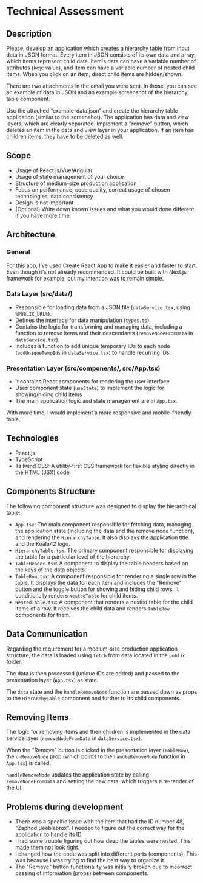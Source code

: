 # Technical Assessment

## Description

Please, develop an application which creates a hierarchy table from input data in JSON format. Every item in JSON consists of its own data and array, which items represent child data. Item's data can have a variable number of attributes (key: value), and item can have a variable number of nested child items. When you click on an item, direct child items are hidden/shown.

There are two attachments in the email you were sent. In those, you can see an example of data in JSON and an example screenshot of the hierarchy table component. 

Use the attached “example-data.json” and create the hierarchy table application (similar to the screenshot). The application has data and view layers, which are clearly separated. Implement a "remove" button, which deletes an item in the data and view layer in your application. If an item has children items, they have to be deleted as well.


## Scope

* Usage of React.js/Vue/Angular
* Usage of state management of your choice
* Structure of medium-size production application
* Focus on performance, code quality, correct usage of chosen technologies, data consistency
* Design is not important
* (Optional) Write down known issues and what you would done different if you have more time


## Architecture

### General

For this app, I’ve used Create React App to make it easier and faster to start. Even though it's not already recommended. It could be built with Next.js framework for example, but my intention was to remain simple.

### Data Layer (src/data/)

* Responsible for loading data from a JSON file (`dataService.tsx`, using `%PUBLIC_URL%`).
* Defines the interface for data manipulation (`types.ts`).
* Contains the logic for transforming and managing data, including a function to remove items and their descendants (`removeNodeFromData` in `dataService.tsx`).
* Includes a function to add unique temporary IDs to each node (`addUniqueTempIds` in `dataService.tsx`) to handle recurring IDs.

### Presentation Layer (src/components/, src/App.tsx)

* It contains React components for rendering the user interface
* Uses component state (`useState`) to implement the logic for showing/hiding child items
* The main application logic and state management are in `App.tsx`.

With more time, I would implement a more responsive and mobile-friendly table.

## Technologies

* React.js
* TypeScript
* Tailwind CSS: A utility-first CSS framework for flexible styling directly in the HTML (JSX) code

## Components Structure

The following component structure was designed to display the hierarchical table:

* `App.tsx`: The main component responsible for fetching data, managing the application state (including the data and the remove node function), and rendering the `HierarchyTable`. It also displays the application title and the Koala42 logo.
* `HierarchyTable.tsx`: The primary component responsible for displaying the table for a particular level of the hierarchy.
* `TableHeader.tsx`: A component to display the table headers based on the keys of the data objects.
* `TableRow.tsx`: A component responsible for rendering a single row in the table. It displays the data for each item and includes the "Remove" button and the toggle button for showing and hiding child rows. It conditionally renders `NestedTable` for child items.
* `NestedTable.tsx`: A component that renders a nested table for the child items of a row. It receives the child data and renders `TableRow` components for them.

## Data Communication

Regarding the requirement for a medium-size production application structure, the data is loaded using `fetch` from data located in the `public` folder.

The data is then processed (unique IDs are added) and passed to the presentation layer (`App.tsx`) as state.

The `data` state and the `handleRemoveNode` function are passed down as props to the `HierarchyTable` component and further to its child components.

## Removing Items

The logic for removing items and their children is implemented in the data service layer (`removeNodeFromData` in `dataService.tsx`).

When the "Remove" button is clicked in the presentation layer (`TableRow`), the `onRemoveNode` prop (which points to the `handleRemoveNode` function in `App.tsx`) is called.

`handleRemoveNode` updates the application state by calling `removeNodeFromData` and setting the new data, which triggers a re-render of the UI.

## Problems during development

* There was a specific issue with the item that had the ID number 48, "Zaphod Beeblebrox". I needed to figure out the correct way for the application to handle its ID.
* I had some trouble figuring out how deep the tables were nested. This made them not look right.
* I changed how the code was split into different parts (components). This was because I was trying to find the best way to organize it.
* The "Remove" button functionality was initially broken due to incorrect passing of information (props) between components.